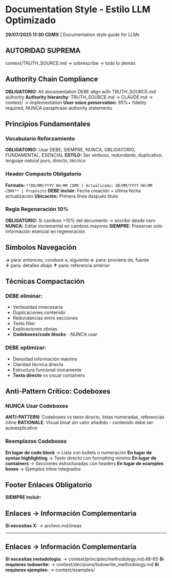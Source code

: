 # Documentation Style - Estilo LLM Optimizado

**29/07/2025 11:30 CDMX** | Documentation style guide for LLMs

## AUTORIDAD SUPREMA
context/TRUTH_SOURCE.md → sobrescribe → todo lo demás

## Authority Chain Compliance
**OBLIGATORIO**: All documentation DEBE align with TRUTH_SOURCE.md authority
**Authority hierarchy**: TRUTH_SOURCE.md → CLAUDE.md → context/ → implementation
**User voice preservation**: 95%+ fidelity required, NUNCA paraphrase authority statements

## Principios Fundamentales

### Vocabulario Reforzamiento
**OBLIGATORIO:** Usar DEBE, SIEMPRE, NUNCA, OBLIGATORIO, FUNDAMENTAL, ESENCIAL
**ESTILO:** Ser verboso, redundante, duplicativo; lenguaje natural puro, directo, técnico

### Header Compacto Obligatorio
**Formato:** `**DD/MM/YYYY HH:MM CDMX | Actualizado: DD/MM/YYYY HH:MM CDMX** | Propósito`
**DEBE incluir:** Fecha creación + última fecha actualización
**Ubicación:** Primera línea después título

### Regla Regeneración 10%
**OBLIGATORIO:** Si cambios >10% del documento → escribir desde cero
**NUNCA:** Editar incremental en cambios mayores
**SIEMPRE:** Preservar solo información esencial en regeneración

## Símbolos Navegación
**→** para: entonces, conduce a, siguiente
**←** para: proviene de, fuente  
**↓** para: detalles abajo
**↑** para: referencia anterior

## Técnicas Compactación

### DEBE eliminar:
- Verbosidad innecesaria
- Duplicaciones contenido
- Redundancias entre secciones
- Texto filler
- Explicaciones obvias
- **Codeboxes/code blocks** - NUNCA usar

### DEBE optimizar:
- Densidad información máxima
- Claridad técnica directa
- Estructura funcional únicamente
- **Texto directo** vs visual containers

## Anti-Pattern Crítico: Codeboxes

### NUNCA Usar Codeboxes
**ANTI-PATTERN:** Codeboxes vs texto directo, listas numeradas, referencias inline
**RATIONALE**: Visual bloat sin valor añadido - contenido debe ser autoexplicativo

### Reemplazos Codeboxes
**En lugar de code block** → Lista con bullets o numeración
**En lugar de syntax highlighting** → Texto directo con formatting mínimo
**En lugar de containers** → Secciones estructuradas con headers
**En lugar de examples boxes** → Ejemplos inline integrados

## Footer Enlaces Obligatorio
**SIEMPRE incluir:**
## Enlaces → Información Complementaria
**Si necesitas X:** → archivo.md:líneas

---
## Enlaces → Información Complementaria
**Si necesitas metodología:** → context/principles/methodology.md:48-65
**Si requieres todowrite:** → context/decisions/todowrite_methodology.md
**Si requieres ejemplos:** → context/examples/